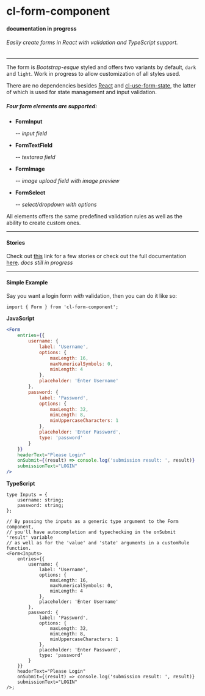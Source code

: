 # cl-form-component

#### documentation in progress

###### Easily create forms in React with validation and TypeScript support.

---

The form is _Bootstrap-esque_ styled and offers two variants by default, `dark` and `light`.
Work in progress to allow customization of all styles used.

There are no dependencies besides [React](https://reactjs.org/) and [cl-use-form-state](https://github.com/Lindeneg/cl-use-form-state), the latter of which is used for state management and input validation.

##### Four form elements are supported:

-   **FormInput**

    -- _input field_

-   **FormTextField**

    -- _textarea field_

-   **FormImage**

    -- _image upload field with image preview_

-   **FormSelect**

    -- _select/dropdown with options_
    

All elements offers the same predefined validation rules as well as the ability to create custom ones.

---

#### Stories

Check out [this](https://lindeneg.github.io/cl-form-component/?path=/story/form--default-input) link for a few stories or check out the full documentation [here](). _docs still in progress_

---

#### Simple Example

Say you want a login form _with_ validation, then you can do it like so:

`import { Form } from 'cl-form-component';`

**JavaScript**

```jsx
<Form
    entries={{
        username: {
            label: 'Username',
            options: {
                maxLength: 16,
                maxNumericalSymbols: 0,
                minLength: 4
            },
            placeholder: 'Enter Username'
        },
        password: {
            label: 'Password',
            options: {
                maxLength: 32,
                minLength: 8,
                minUppercaseCharacters: 1
            },
            placeholder: 'Enter Password',
            type: 'password'
        }
    }}
    headerText="Please Login"
    onSubmit={(result) => console.log('submission result: ', result)}
    submissionText="LOGIN"
/>
```

**TypeScript**

```tsx
type Inputs = {
    username: string;
    password: string;
};

// By passing the inputs as a generic type argument to the Form component,
// you'll have autocompletion and typechecking in the onSubmit 'result' variable
// as well as for the 'value' and 'state' arguments in a customRule function.
<Form<Inputs>
    entries={{
        username: {
            label: 'Username',
            options: {
                maxLength: 16,
                maxNumericalSymbols: 0,
                minLength: 4
            },
            placeholder: 'Enter Username'
        },
        password: {
            label: 'Password',
            options: {
                maxLength: 32,
                minLength: 8,
                minUppercaseCharacters: 1
            },
            placeholder: 'Enter Password',
            type: 'password'
        }
    }}
    headerText="Please Login"
    onSubmit={(result) => console.log('submission result: ', result)}
    submissionText="LOGIN"
/>;
```
